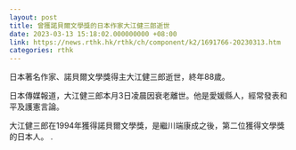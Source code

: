 ```yaml
---
layout: post
title: 曾獲諾貝爾文學獎的日本作家大江健三郎逝世
date: 2023-03-13 15:18:02.000000000 +08:00
link: https://news.rthk.hk/rthk/ch/component/k2/1691766-20230313.htm
categories: rthk
---
```


日本著名作家、諾貝爾文學獎得主大江健三郎逝世，終年88歲。

日本傳媒報道，大江健三郎本月3日凌晨因衰老離世。他是愛媛縣人，經常發表和平及護憲言論。

大江健三郎在1994年獲得諾貝爾文學獎，是繼川端康成之後，第二位獲得文學獎的日本人。
.
